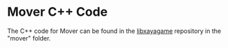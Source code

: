 # Mover C++ Code

The C++ code for Mover can be found in the [libxayagame](https://github.com/xaya/libxayagame) repository in the "mover" folder.

